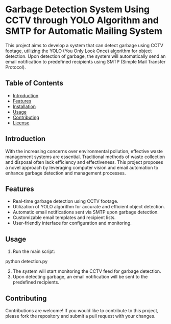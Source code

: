 # Garbage Detection System Using CCTV through YOLO Algorithm and SMTP for Automatic Mailing System

This project aims to develop a system that can detect garbage using CCTV footage, utilizing the YOLO (You Only Look Once) algorithm for object detection. Upon detection of garbage, the system will automatically send an email notification to predefined recipients using SMTP (Simple Mail Transfer Protocol).

## Table of Contents

- [Introduction](#introduction)
- [Features](#features)
- [Installation](#installation)
- [Usage](#usage)
- [Contributing](#contributing)
- [License](#license)

## Introduction

With the increasing concerns over environmental pollution, effective waste management systems are essential. Traditional methods of waste collection and disposal often lack efficiency and effectiveness. This project proposes a novel approach by leveraging computer vision and email automation to enhance garbage detection and management processes.

## Features

- Real-time garbage detection using CCTV footage.
- Utilization of YOLO algorithm for accurate and efficient object detection.
- Automatic email notifications sent via SMTP upon garbage detection.
- Customizable email templates and recipient lists.
- User-friendly interface for configuration and monitoring.

## Usage

1. Run the main script:

python detection.py

2. The system will start monitoring the CCTV feed for garbage detection.
3. Upon detecting garbage, an email notification will be sent to the predefined recipients.

## Contributing

Contributions are welcome! If you would like to contribute to this project, please fork the repository and submit a pull request with your changes.
